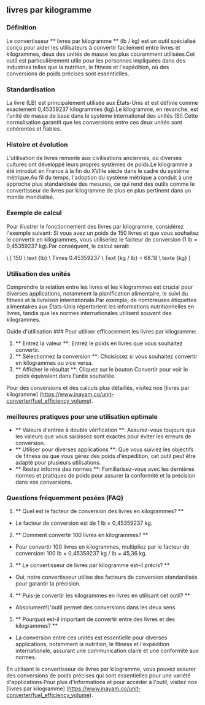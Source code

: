 ## livres par kilogramme

### Définition
Le convertisseur ** livres par kilogramme ** (lb / kg) est un outil spécialisé conçu pour aider les utilisateurs à convertir facilement entre livres et kilogrammes, deux des unités de masse les plus couramment utilisées.Cet outil est particulièrement utile pour les personnes impliquées dans des industries telles que la nutrition, le fitness et l'expédition, où des conversions de poids précises sont essentielles.

### Standardisation
La livre (LB) est principalement utilisée aux États-Unis et est définie comme exactement 0,45359237 kilogrammes (kg).Le kilogramme, en revanche, est l'unité de masse de base dans le système international des unités (SI).Cette normalisation garantit que les conversions entre ces deux unités sont cohérentes et fiables.

### Histoire et évolution
L'utilisation de livres remonte aux civilisations anciennes, où diverses cultures ont développé leurs propres systèmes de poids.Le kilogramme a été introduit en France à la fin du XVIIIe siècle dans le cadre du système métrique.Au fil du temps, l'adoption du système métrique a conduit à une approche plus standardisée des mesures, ce qui rend des outils comme le convertisseur de livres par kilogramme de plus en plus pertinent dans un monde mondialisé.

### Exemple de calcul
Pour illustrer le fonctionnement des livres par kilogramme, considérez l'exemple suivant: Si vous avez un poids de 150 livres et que vous souhaitez le convertir en kilogrammes, vous utiliseriez le facteur de conversion (1 lb = 0,45359237 kg).Par conséquent, le calcul serait:

\ [
150 \ text {lb} \ Times 0.45359237 \ Text {kg / lb} = 68.18 \ texte {kg}
\]

### Utilisation des unités
Comprendre la relation entre les livres et les kilogrammes est crucial pour diverses applications, notamment la planification alimentaire, le suivi du fitness et la livraison internationale.Par exemple, de nombreuses étiquettes alimentaires aux États-Unis répertorient les informations nutritionnelles en livres, tandis que les normes internationales utilisent souvent des kilogrammes.

Guide d'utilisation ###
Pour utiliser efficacement les livres par kilogramme:
1. ** Entrez la valeur **: Entrez le poids en livres que vous souhaitez convertir.
2. ** Sélectionnez la conversion **: Choisissez si vous souhaitez convertir en kilogrammes ou vice versa.
3. ** Afficher le résultat **: Cliquez sur le bouton Convertir pour voir le poids équivalent dans l'unité souhaitée.

Pour des conversions et des calculs plus détaillés, visitez nos [livres par kilogramme] (https://www.inayam.co/unit-converter/fuel_efficiency_volume).

### meilleures pratiques pour une utilisation optimale
- ** Valeurs d'entrée à double vérification **: Assurez-vous toujours que les valeurs que vous saisissez sont exactes pour éviter les erreurs de conversion.
- ** Utiliser pour diverses applications **: Que vous suiviez les objectifs de fitness ou que vous gérez des poids d'expédition, cet outil peut être adapté pour plusieurs utilisations.
- ** Restez informé des normes **: Familiarisez-vous avec les dernières normes et pratiques de poids pour assurer la conformité et la précision dans vos conversions.

### Questions fréquemment posées (FAQ)

1. ** Quel est le facteur de conversion des livres en kilogrammes? **
- Le facteur de conversion est de 1 lb = 0,45359237 kg.

2. ** Comment convertir 100 livres en kilogrammes? **
- Pour convertir 100 livres en kilogrammes, multipliez par le facteur de conversion: 100 lb × 0,45359237 kg / lb = 45,36 kg.

3. ** Le convertisseur de livres par kilogramme est-il précis? **
- Oui, notre convertisseur utilise des facteurs de conversion standardisés pour garantir la précision.

4. ** Puis-je convertir les kilogrammes en livres en utilisant cet outil? **
- Absolument!L'outil permet des conversions dans les deux sens.

5. ** Pourquoi est-il important de convertir entre des livres et des kilogrammes? **
- La conversion entre ces unités est essentielle pour diverses applications, notamment la nutrition, le fitness et l'expédition internationale, assurant une communication claire et une conformité aux normes.

En utilisant le convertisseur de livres par kilogramme, vous pouvez assurer des conversions de poids précises qui sont essentielles pour une variété d'applications.Pour plus d'informations et pour accéder à l'outil, visitez nos [livres par kilogramme] (https://www.inayam.co/unit-converter/fuel_efficiency_volume).